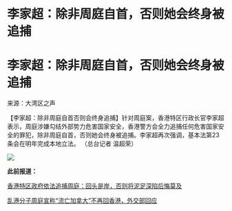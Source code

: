 # 李家超：除非周庭自首，否则她会终身被追捕

# 李家超：除非周庭自首，否则她会终身被追捕

来源：大湾区之声

【李家超：除非周庭自首否则会终身追捕】针对周庭案，香港特区行政长官李家超表示，周庭涉嫌勾结外部势力危害国家安全，香港警方会全力追捕任何危害国家安全的罪犯，除非周庭自首，否则她会终身被追捕。李家超再次强调，基本法第23条会在明年完成本地立法。
（总台记者 温超荣） ​​​

![](https://inews.gtimg.com/om_bt/OYB__j4u3Y6i96MoAWcvJG_QlVFLYKhDHnFjmxEgttkRYAA/1000)

**此前报道：**

[香港特区政府依法追捕周庭：回头是岸，否则将泥足深陷后悔莫及 ](https://news.qq.com/rain/a/20231204A0997600)

[乱港分子周庭宣称“流亡加拿大”不再回香港，外交部回应 ](https://news.qq.com/rain/a/20231204A05IA000)

